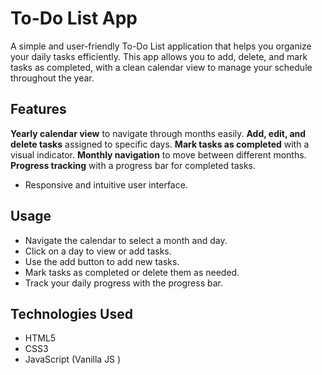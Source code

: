 
# To-Do List App
A simple and user-friendly To-Do List application that helps you organize your daily tasks efficiently.
This app allows you to add, delete, and mark tasks as completed, with a clean calendar view to manage your schedule throughout the year.
## Features
**Yearly calendar view** to navigate through months easily.
**Add, edit, and delete tasks** assigned to specific days.
 **Mark tasks as completed** with a visual indicator.
 **Monthly navigation** to move between different months.
 **Progress tracking** with a progress bar for completed tasks.
* Responsive and intuitive user interface.
## Usage
* Navigate the calendar to select a month and day.
* Click on a day to view or add tasks.
* Use the add button to add new tasks.
* Mark tasks as completed or delete them as needed.
* Track your daily  progress with the progress bar.
## Technologies Used
* HTML5
* CSS3
* JavaScript (Vanilla JS )
